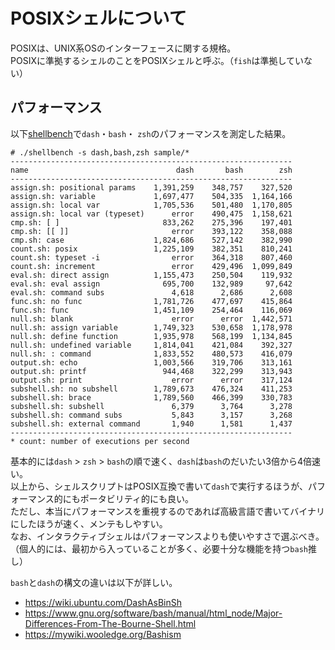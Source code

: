 # POSIXシェルについて

POSIXは、UNIX系OSのインターフェースに関する規格。  
POSIXに準拠するシェルのことをPOSIXシェルと呼ぶ。（`fish`は準拠していない）


## パフォーマンス

以下[shellbench](https://github.com/shellspec/shellbench)で`dash`・`bash`・ `zsh`のパフォーマンスを測定した結果。

```
# ./shellbench -s dash,bash,zsh sample/*
---------------------------------------------------------------
name                                 dash       bash        zsh
---------------------------------------------------------------
assign.sh: positional params    1,391,259    348,757    327,520
assign.sh: variable             1,697,477    504,335  1,164,166
assign.sh: local var            1,705,536    501,480  1,170,805
assign.sh: local var (typeset)      error    490,475  1,158,621
cmp.sh: [ ]                       833,262    275,396    197,401
cmp.sh: [[ ]]                       error    393,122    358,088
cmp.sh: case                    1,824,686    527,142    382,990
count.sh: posix                 1,225,109    382,351    810,241
count.sh: typeset -i                error    364,318    807,460
count.sh: increment                 error    429,496  1,099,849
eval.sh: direct assign          1,155,473    250,504    119,932
eval.sh: eval assign              695,700    132,989     97,642
eval.sh: command subs               4,618      2,686      2,608
func.sh: no func                1,781,726    477,697    415,864
func.sh: func                   1,451,109    254,464    116,069
null.sh: blank                      error      error  1,442,571
null.sh: assign variable        1,749,323    530,658  1,178,978
null.sh: define function        1,935,978    568,199  1,134,845
null.sh: undefined variable     1,814,041    421,084    392,327
null.sh: : command              1,833,552    480,573    416,079
output.sh: echo                 1,003,566    319,706    313,161
output.sh: printf                 944,468    322,299    313,943
output.sh: print                    error      error    317,124
subshell.sh: no subshell        1,789,673    476,324    411,253
subshell.sh: brace              1,789,560    466,399    330,783
subshell.sh: subshell               6,379      3,764      3,278
subshell.sh: command subs           5,843      3,157      3,268
subshell.sh: external command       1,940      1,581      1,437
---------------------------------------------------------------
* count: number of executions per second
```

基本的には`dash` > `zsh` > `bash`の順で速く、`dash`は`bash`のだいたい3倍から4倍速い。  
以上から、シェルスクリプトはPOSIX互換で書いて`dash`で実行するほうが、パフォーマンス的にもポータビリティ的にも良い。  
ただし、本当にパフォーマンスを重視するのであれば高級言語で書いてバイナリにしたほうが速く、メンテもしやすい。  
なお、インタラクティブシェルはパフォーマンスよりも使いやすさで選ぶべき。（個人的には、最初から入っていることが多く、必要十分な機能を持つ`bash`推し）

`bash`と`dash`の構文の違いは以下が詳しい。

- https://wiki.ubuntu.com/DashAsBinSh
- https://www.gnu.org/software/bash/manual/html_node/Major-Differences-From-The-Bourne-Shell.html
- https://mywiki.wooledge.org/Bashism
